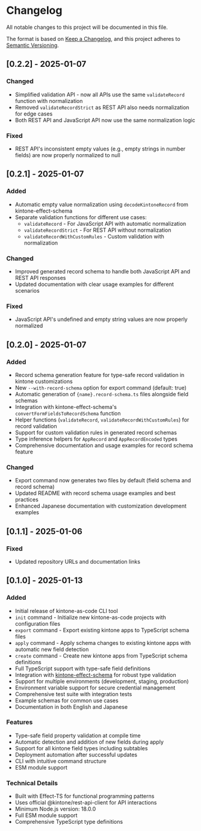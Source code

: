 # Changelog

All notable changes to this project will be documented in this file.

The format is based on [Keep a Changelog](https://keepachangelog.com/en/1.0.0/),
and this project adheres to [Semantic Versioning](https://semver.org/spec/v2.0.0.html).

## [0.2.2] - 2025-01-07

### Changed
- Simplified validation API - now all APIs use the same `validateRecord` function with normalization
- Removed `validateRecordStrict` as REST API also needs normalization for edge cases
- Both REST API and JavaScript API now use the same normalization logic

### Fixed
- REST API's inconsistent empty values (e.g., empty strings in number fields) are now properly normalized to null

## [0.2.1] - 2025-01-07

### Added
- Automatic empty value normalization using `decodeKintoneRecord` from kintone-effect-schema
- Separate validation functions for different use cases:
  - `validateRecord` - For JavaScript API with automatic normalization
  - `validateRecordStrict` - For REST API without normalization
  - `validateRecordWithCustomRules` - Custom validation with normalization

### Changed
- Improved generated record schema to handle both JavaScript API and REST API responses
- Updated documentation with clear usage examples for different scenarios

### Fixed
- JavaScript API's undefined and empty string values are now properly normalized

## [0.2.0] - 2025-01-07

### Added
- Record schema generation feature for type-safe record validation in kintone customizations
- New `--with-record-schema` option for export command (default: true)
- Automatic generation of `{name}.record-schema.ts` files alongside field schemas
- Integration with kintone-effect-schema's `convertFormFieldsToRecordSchema` function
- Helper functions (`validateRecord`, `validateRecordWithCustomRules`) for record validation
- Support for custom validation rules in generated record schemas
- Type inference helpers for `AppRecord` and `AppRecordEncoded` types
- Comprehensive documentation and usage examples for record schema feature

### Changed
- Export command now generates two files by default (field schema and record schema)
- Updated README with record schema usage examples and best practices
- Enhanced Japanese documentation with customization development examples

## [0.1.1] - 2025-01-06

### Fixed
- Updated repository URLs and documentation links

## [0.1.0] - 2025-01-13

### Added
- Initial release of kintone-as-code CLI tool
- `init` command - Initialize new kintone-as-code projects with configuration files
- `export` command - Export existing kintone apps to TypeScript schema files
- `apply` command - Apply schema changes to existing kintone apps with automatic new field detection
- `create` command - Create new kintone apps from TypeScript schema definitions
- Full TypeScript support with type-safe field definitions
- Integration with [kintone-effect-schema](https://github.com/naohito-T/kintone-effect-schema) for robust type validation
- Support for multiple environments (development, staging, production)
- Environment variable support for secure credential management
- Comprehensive test suite with integration tests
- Example schemas for common use cases
- Documentation in both English and Japanese

### Features
- Type-safe field property validation at compile time
- Automatic detection and addition of new fields during apply
- Support for all kintone field types including subtables
- Deployment automation after successful updates
- CLI with intuitive command structure
- ESM module support

### Technical Details
- Built with Effect-TS for functional programming patterns
- Uses official @kintone/rest-api-client for API interactions
- Minimum Node.js version: 18.0.0
- Full ESM module support
- Comprehensive TypeScript type definitions